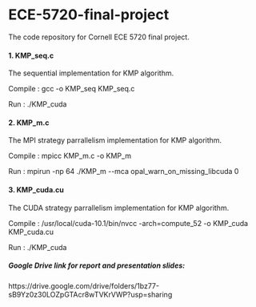 # ECE-5720-final-project
The code repository for Cornell ECE 5720 final project.

<h4>1. KMP_seq.c</h4>
<p>The sequential implementation for KMP algorithm.</p>
<p>Compile : gcc -o KMP_seq KMP_seq.c</p>
<p>Run     : ./KMP_cuda</p>

<h4>2. KMP_m.c</h4>
<p>The MPI strategy parrallelism implementation for KMP algorithm.</p>
<p>Compile : mpicc KMP_m.c -o KMP_m</p>
<p>Run     : mpirun -np 64 ./KMP_m --mca opal_warn_on_missing_libcuda 0</p>

<h4>3. KMP_cuda.cu</h4>
<p>The CUDA strategy parrallelism implementation for KMP algorithm.</p>
<p>Compile : /usr/local/cuda-10.1/bin/nvcc -arch=compute_52 -o KMP_cuda KMP_cuda.cu
<p>Run     : ./KMP_cuda</p>

<h5>Google Drive link for report and presentation slides:</h5>
<p>https://drive.google.com/drive/folders/1bz77-sB9Yz0z30LOZpGTAcr8wTVKrVWP?usp=sharing</p>
